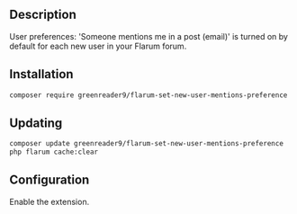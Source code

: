 ## Description

User preferences: 'Someone mentions me in a post (email)' is turned on by default for each new user in your Flarum forum.

## Installation

```bash
composer require greenreader9/flarum-set-new-user-mentions-preference
```

## Updating

```bash
composer update greenreader9/flarum-set-new-user-mentions-preference
php flarum cache:clear
```

## Configuration

Enable the extension.
